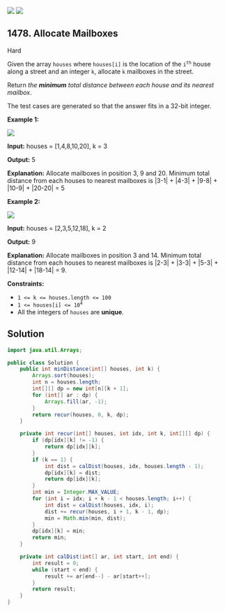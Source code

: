 [![](https://img.shields.io/github/stars/javadev/LeetCode-in-Java?label=Stars&style=flat-square)](https://github.com/javadev/LeetCode-in-Java)
[![](https://img.shields.io/github/forks/javadev/LeetCode-in-Java?label=Fork%20me%20on%20GitHub%20&style=flat-square)](https://github.com/javadev/LeetCode-in-Java/fork)

## 1478\. Allocate Mailboxes

Hard

Given the array `houses` where `houses[i]` is the location of the <code>i<sup>th</sup></code> house along a street and an integer `k`, allocate `k` mailboxes in the street.

Return _the **minimum** total distance between each house and its nearest mailbox_.

The test cases are generated so that the answer fits in a 32-bit integer.

**Example 1:**

![](https://assets.leetcode.com/uploads/2020/05/07/sample_11_1816.png)

**Input:** houses = [1,4,8,10,20], k = 3

**Output:** 5

**Explanation:** Allocate mailboxes in position 3, 9 and 20. Minimum total distance from each houses to nearest mailboxes is \|3-1\| + \|4-3\| + \|9-8\| + \|10-9\| + \|20-20\| = 5

**Example 2:**

![](https://assets.leetcode.com/uploads/2020/05/07/sample_2_1816.png)

**Input:** houses = [2,3,5,12,18], k = 2

**Output:** 9

**Explanation:** Allocate mailboxes in position 3 and 14. Minimum total distance from each houses to nearest mailboxes is \|2-3\| + \|3-3\| + \|5-3\| + \|12-14\| + \|18-14\| = 9.

**Constraints:**

*   `1 <= k <= houses.length <= 100`
*   <code>1 <= houses[i] <= 10<sup>4</sup></code>
*   All the integers of `houses` are **unique**.

## Solution

```java
import java.util.Arrays;

public class Solution {
    public int minDistance(int[] houses, int k) {
        Arrays.sort(houses);
        int n = houses.length;
        int[][] dp = new int[n][k + 1];
        for (int[] ar : dp) {
            Arrays.fill(ar, -1);
        }
        return recur(houses, 0, k, dp);
    }

    private int recur(int[] houses, int idx, int k, int[][] dp) {
        if (dp[idx][k] != -1) {
            return dp[idx][k];
        }
        if (k == 1) {
            int dist = calDist(houses, idx, houses.length - 1);
            dp[idx][k] = dist;
            return dp[idx][k];
        }
        int min = Integer.MAX_VALUE;
        for (int i = idx; i + k - 1 < houses.length; i++) {
            int dist = calDist(houses, idx, i);
            dist += recur(houses, i + 1, k - 1, dp);
            min = Math.min(min, dist);
        }
        dp[idx][k] = min;
        return min;
    }

    private int calDist(int[] ar, int start, int end) {
        int result = 0;
        while (start < end) {
            result += ar[end--] - ar[start++];
        }
        return result;
    }
}
```